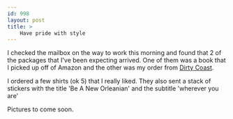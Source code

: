```yaml
---
id: 998
layout: post
title: >
    Have pride with style
---
```


I checked the mailbox on the way to work this morning and found that 2 of the packages that I've been expecting arrived. One of them was a book that I picked up off of Amazon and the other was my order from <a href="http://www.dirtycoast.com/">Dirty Coast</a>.

I ordered a few shirts (ok 5) that I really liked. They also sent a stack of stickers with the title 'Be A New Orleanian' and the subtitle 'wherever you are'

Pictures to come soon.
